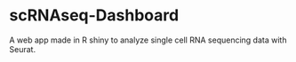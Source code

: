# scRNAseq-Dashboard
 A web app made in R shiny to analyze single cell RNA sequencing data with Seurat. 
